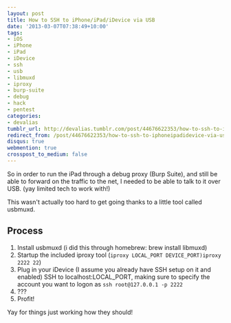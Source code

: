 ```yaml
---
layout: post
title: How to SSH to iPhone/iPad/iDevice via USB
date: '2013-03-07T07:38:49+10:00'
tags:
- iOS
- iPhone
- iPad
- iDevice
- ssh
- usb
- libmuxd
- iproxy
- burp-suite
- debug
- hack
- pentest
categories:
- devalias
tumblr_url: http://devalias.tumblr.com/post/44676622353/how-to-ssh-to-iphoneipadidevice-via-usb
redirect_from: /post/44676622353/how-to-ssh-to-iphoneipadidevice-via-usb
disqus: true
webmention: true
crosspost_to_medium: false
---
```

So in order to run the iPad through a debug proxy (Burp Suite), and still be able to forward on the traffic to the net, I needed to be able to talk to it over USB. (yay limited tech to work with!)

This wasn't actually too hard to get going thanks to a little tool called usbmuxd.

## Process

1. Install usbmuxd (i did this through homebrew: brew install libmuxd)
2. Startup the included iproxy tool (`iproxy LOCAL_PORT DEVICE_PORT)iproxy 2222 22`)
3. Plug in your iDevice (I assume you already have SSH setup on it and enabled)
SSH to localhost:LOCAL_PORT, making sure to specify the account you want to logon as `ssh root@127.0.0.1 -p 2222`
5. ???
6. Profit!

Yay for things just working how they should!
